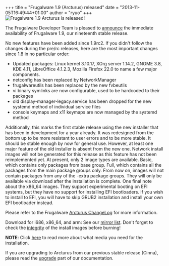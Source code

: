+++
title = "Frugalware 1.9 (Arcturus) released"
date = "2013-11-05T16:49:44+01:00"
author = "ryuo"
+++
![Frugalware 1.9 Arcturus is released!](images/promo/arcturus.png)  

 The Frugalware Developer Team is pleased to [announce](/news/253) the immediate availability of Frugalware 1.9, our nineteenth stable release.  

 No new features have been added since 1.9rc2. If you didn't follow the changes during the pre/rc releases, here are the most important changes since 1.8 in no particular order:  

* Updated packages: Linux kernel 3.10.17, XOrg server 1.14.2, GNOME 3.8, KDE 4.11, LibreOffice 4.1.2.3, Mozilla Firefox 22.0 to name a few major components.
* netconfig has been replaced by NetworkManager
* frugalwareutils has been replaced by the new fvbeutils
* vi binary symlinks are now configurable, used to be hardcoded to their packages
* old display-manager-legacy.service has been dropped for the new systemd method of individual service files
* console keymaps and x11 keymaps are now managed by the systemd method


 Additionally, this marks the first stable release using the new installer that has been in development for a year already.
 It was redesigned from the bottom up to be more resistant to user errors and to be more stable. It should be stable enough
 by now for general use. However, at least one major feature of the old installer is absent from the new one. Network install
 images will not be generated for this release as this feature has not been reimplemented yet. At present, only 2 image types are
 available. Basic, which contains only packages from base group. Full, which contains all the packages from the main package groups
 only. From now on, images will not contain packages from any of the -extra package groups. They will only be available via
 download after the installation is complete. One final note about the x86\_64 images. They support experimental booting on EFI
 systems, but they have no support for installing EFI bootloaders. If you wish to install to EFI, you will have to skip GRUB2 installation
 and install your own EFI bootloader instead.
   

  

 Please refer to the Frugalware [Arcturus ChangeLog](http://frugalware.org/download/frugalware-1.9/ChangeLog.txt) for more information.  

 Download for i686, x86\_64, and arm: See our [mirror list](http://frugalware.org/download/frugalware-1.9-iso). Don't forget to check the [integrity](http://frugalware.org/download/frugalware-1.9-iso/SHA1SUMS) of the install images before burning!  

**NOTE**: Click [here](/docs/install#_choosing_installation_flavor) to read more about what media you need for the installation.  

 If you are upgrading to Arcturus from our previous stable release (Cinna), please read the [upgrade](http://frugalware.org/docs/stable/upgrade) part of our documentation.  
